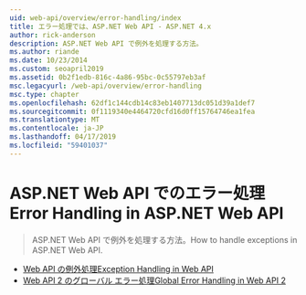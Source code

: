 ```yaml
---
uid: web-api/overview/error-handling/index
title: エラー処理では、ASP.NET Web API - ASP.NET 4.x
author: rick-anderson
description: ASP.NET Web API で例外を処理する方法。
ms.author: riande
ms.date: 10/23/2014
ms.custom: seoapril2019
ms.assetid: 0b2f1edb-816c-4a86-95bc-0c55797eb3af
msc.legacyurl: /web-api/overview/error-handling
msc.type: chapter
ms.openlocfilehash: 62df1c144cdb14c83eb1407713dc051d39a1def7
ms.sourcegitcommit: 0f1119340e4464720cfd16d0ff15764746ea1fea
ms.translationtype: MT
ms.contentlocale: ja-JP
ms.lasthandoff: 04/17/2019
ms.locfileid: "59401037"
---
```

# <a name="error-handling-in-aspnet-web-api"></a><span data-ttu-id="945ed-103">ASP.NET Web API でのエラー処理</span><span class="sxs-lookup"><span data-stu-id="945ed-103">Error Handling in ASP.NET Web API</span></span>

> <span data-ttu-id="945ed-104">ASP.NET Web API で例外を処理する方法。</span><span class="sxs-lookup"><span data-stu-id="945ed-104">How to handle exceptions in ASP.NET Web API.</span></span>


- [<span data-ttu-id="945ed-105">Web API の例外処理</span><span class="sxs-lookup"><span data-stu-id="945ed-105">Exception Handling in Web API</span></span>](exception-handling.md)
- [<span data-ttu-id="945ed-106">Web API 2 のグローバル エラー処理</span><span class="sxs-lookup"><span data-stu-id="945ed-106">Global Error Handling in Web API 2</span></span>](web-api-global-error-handling.md)
